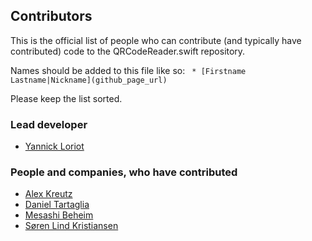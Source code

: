## Contributors
This is the official list of people who can contribute (and typically have contributed) code to the QRCodeReader.swift repository.

Names should be added to this file like so:
``` * [Firstname Lastname|Nickname](github_page_url)```

Please keep the list sorted.

### Lead developer

 * [Yannick Loriot](https://github.com/yannickl)

### People and companies, who have contributed

 * [Alex Kreutz](https://github.com/bbsan2k)
 * [Daniel Tartaglia](https://github.com/dtartaglia)
 * [Mesashi Beheim](https://github.com/beheim)
 * [Søren Lind Kristiansen](https://github.com/sorenlind)
